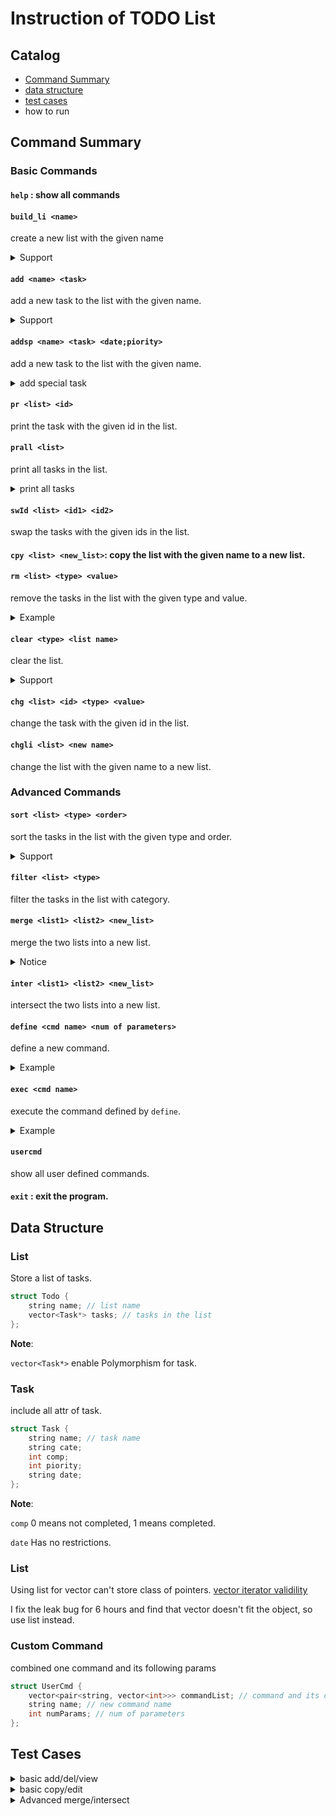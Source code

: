 # Instruction of TODO List

## Catalog

- [Command Summary](#cs)
- [data structure](#ds)
- [test cases](#tc)
- how to run

<h2 id = "cs">Command Summary </h2>

### Basic Commands

#### `help` : show all commands

#### `build_li <name>`
create a new list with the given name
<details><summary>Support</summary>
*Enable multi paraments*
</details>


#### `add <name> <task>`
add a new task to the list with the given name.

<details><summary>Support</summary>
add [li_name] [task]

[task] = [name] [category] [completeness]

*Enable multi paraments*
</details>

#### `addsp <name> <task> <date;piority>`
add a new task to the list with the given name.

<details><summary>add special task</summary>
add [li_name] [task] [date;=piority]
</details>

#### `pr <list> <id>` 
print the task with the given id in the list.

#### `prall <list>` 
print all tasks in the list.
<details><summary>print all tasks</summary>
prall [list] [list] ...

*Enable multi paraments* 
</details>

#### `swId <list> <id1> <id2>`
swap the tasks with the given ids in the list.

#### `cpy <list> <new_list>`: copy the list with the given name to a new list.

#### `rm <list> <type> <value>`
remove the tasks in the list with the given type and value.

<details><summary>Example</summary>
rm $list list

rm $list id 1

rm $list name $name

rm $list cate $category
</details>


#### `clear <type> <list name>`
clear the list.
<details><summary>Support</summary>
type = list, all

clear all the tasks without removing the list.
</details>

#### `chg <list> <id> <type> <value>`
change the task with the given id in the list.

#### `chgli <list> <new name>`
change the list with the given name to a new list.

### Advanced Commands

#### `sort <list> <type> <order>`
sort the tasks in the list with the given type and order.
<details><summary>Support</summary>
type = name, cate, comp

order = 0, 1 (if not given, default is 0)
</details>

#### `filter <list> <type>`
filter the tasks in the list with category.

#### `merge <list1> <list2> <new_list>`
merge the two lists into a new list.
<details><summary>Notice</summary>
All tasks must be unique in the new list.

-> No duplicate tasks in the new list.

-> No tasks will have all same attributes.

*auto sorted*
</details>

#### `inter <list1> <list2> <new_list>`
intersect the two lists into a new list.

#### `define <cmd name> <num of parameters>`
define a new command.
<details><summary>Example</summary>
define mycmd 4

inter 1 2 3

merge 1 2 4

prall 3 4

end

**Legal: add 1 2 3 4**

**Illegal: add 1 task sleep 1**
</details>

#### `exec <cmd name>`
execute the command defined by `define`.
<details><summary>Example</summary>
exec mycmd a b c d
</details>

#### `usercmd` 
show all user defined commands.

#### `exit` : exit the program.

<h2 id = "ds">Data Structure</h2>

### List

Store a list of tasks.
```cpp
struct Todo {
    string name; // list name
    vector<Task*> tasks; // tasks in the list
};
```
**Note**:

`vector<Task*>` enable Polymorphism for task.

### Task

include all attr of task.
```cpp
struct Task {
    string name; // task name
    string cate;
    int comp;
    int piority;
    string date;
};
```
**Note**:

`comp` 0 means not completed, 1 means completed.

`date` Has no restrictions.

### List<todo>
Using list for vector can't store class of pointers.
[vector iterator validility](https://cplusplus.com/reference/vector/vector/erase/#validity)

I fix the leak bug for 6 hours and find that vector doesn't fit the object, so use list instead.

### Custom Command

combined one command and its following params
```cpp
struct UserCmd {
    vector<pair<string, vector<int>>> commandList; // command and its corresponding params
    string name; // new command name
    int numParams; // num of parameters
};
```


<h2 id = "tc">Test Cases</h2>

<details>
<summary>basic add/del/view</summary>

```
build_li First
add First task1 test 0
add First task2 test 1
add First task3 test 0
prall First
swId First 2 3
add First new nothing 0
prall First
chg First 4 comp 1
sort First name
prall First
sort First cate
prall First
sort First comp 1
prall First
sort First name 0
prall First
filter First test
prall First-test
rm First-test cate test
rm First name new
rm First id 4
prall First
prall First-test
rm First list
add First task again 1
add First-test task again 1
prall First-test
```
</details>

<details>
<summary>basic copy/edit</summary>

```
build_li a
add a new task 1
cpy a b
prall b
chg b 1 name newname
chg b 1 cate newtask
chg b 1 comp 0
chgli b newb
prall newb
rm a list
```
</details>

<details>
<summary>Advanced merge/intersect</summary>

```
build_li a
add a task1 norm 1 task1 norm 0 task2 emer 1
add a
cpy a b
add b task no 0
merge a b merged
inter a b intersect
prall a
prall b
prall merged
prall intersect
rm a list
rm b list
prall merged intersect
```
</details>